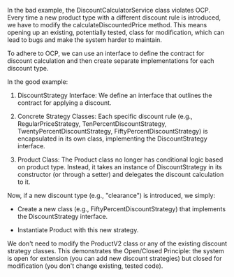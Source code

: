 In the bad example, the DiscountCalculatorService class violates OCP. Every time a new product type with a different discount rule is introduced, we have to modify the calculateDiscountedPrice method. This means opening up an existing, potentially tested, class for modification, which can lead to bugs and make the system harder to maintain.

To adhere to OCP, we can use an interface to define the contract for discount calculation and then create separate implementations for each discount type.

In the good example:

1. DiscountStrategy Interface: We define an interface that outlines the contract for applying a discount.

2. Concrete Strategy Classes: Each specific discount rule (e.g., RegularPriceStrategy, TenPercentDiscountStrategy, TwentyPercentDiscountStrategy, FiftyPercentDiscountStrategy) is encapsulated in its own class, implementing the DiscountStrategy interface.

3. Product Class: The Product class no longer has conditional logic based on product type. Instead, it takes an instance of DiscountStrategy in its constructor (or through a setter) and delegates the discount calculation to it.

Now, if a new discount type (e.g., "clearance") is introduced, we simply:

- Create a new class (e.g., FiftyPercentDiscountStrategy) that implements the DiscountStrategy interface.

- Instantiate Product with this new strategy.

We don't need to modify the ProductV2 class or any of the existing discount strategy classes. This demonstrates the Open/Closed Principle: the system is open for extension (you can add new discount strategies) but closed for modification (you don't change existing, tested code).
